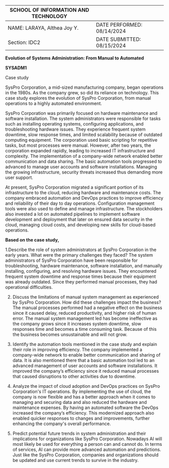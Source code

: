 

|  SCHOOL OF INFORMATION AND TECHNOLOGY |  |  |
| ----- | :---- | :---: |
| NAME: LARAYA, Althea Joy Y. | DATE PERFORMED: 08/14/2024 |   |
| Section: IDC2 | DATE SUBMITTED: 08/15/2024 |  |

**Evolution of Systems Administration: From Manual to Automated**

**SYSADM1** 

Case study

SysPro Corporation, a mid-sized manufacturing company, began operations in the 1980s. As the company grew, so did its reliance on technology. This case study explores the evolution of SysPro Corporation, from manual operations to a highly automated environment.

SysPro Corporation was primarily focused on hardware maintenance and software installation. The system administrators were responsible for tasks such as installing operating systems, configuring applications, and troubleshooting hardware issues. They experience frequent system downtime, slow response times, and limited scalability because of outdated computing equipment. The corporation used basic scripting for repetitive tasks, but most processes were manual. However, after two years, the corporation expanded rapidly, leading to increased IT infrastructure and complexity. The implementation of a company-wide network enabled better communication and data sharing. The basic automation tools progressed to advanced to manage user accounts and software installations. Managing the growing infrastructure, security threats increased thus demanding more user support.

At present, SysPro Corporation migrated a significant portion of its infrastructure to the cloud, reducing hardware and maintenance costs. The company embraced automation and DevOps practices to improve efficiency and reliability of their day to day operations. Configuration management tools were also used to define and manage infrastructure. The stockholders also invested a lot on automated pipelines to implement software development and deployment that later on ensured data security in the cloud, managing cloud costs, and developing new skills for cloud-based operations.

**Based on the case study,** 

1.Describe the role of system administrators at SysPro Corporation in the early years. What were the primary challenges they faced?
	The system administrators of SysPro Corporation have been responsible for troubleshooting, hardware maintenance, software installation, and manually installing, configuring, and resolving hardware issues. They encountered frequent system downtime and response times because their equipment was already outdated. Since they performed manual processes, they had operational difficulties.

2. Discuss the limitations of manual system management as experienced by SysPro Corporation. How did these challenges impact the business?
	The manual processes performed had a negative effect on the business since it caused delay, reduced productivity, and higher risk of human error. The manual system management led has become ineffective as the company grows since it increases system downtime, slow responses time and becomes a time consuming task. Because of this the business becomes unsustainable and will not grow.

3. Identify the automation tools mentioned in the case study and explain their role in improving efficiency.
	The company implemented a company-wide network to enable better communication and sharing of data. It is also mentioned there that a basic automation tool led to an advanced management of user accounts and software installations.  It improved the company’s efficiency since it reduced manual processes that caused disruptions to other activities due to downtime.

4. Analyze the impact of cloud adoption and DevOps practices on SysPro Corporation's IT operations.
	By implementing the use of cloud, the company is now flexible and has a better approach when it comes to managing and securing data and also reduced the hardware and maintenance expenses. By having an automated software the DevOps increased the company’s efficiency. This modernized approach also enabled quicker responses to changes and improvements, further enhancing the company's overall performance.

5. Predict potential future trends in system administration and their implications for organizations like SysPro Corporation.
	Nowadays AI will most likely be used for everything a person can and cannot do. In terms of services, AI can provide more advanced automation and predictions. Just like the SysPro Corporation, companies and organizations should be updated and use current trends to survive in the industry.
